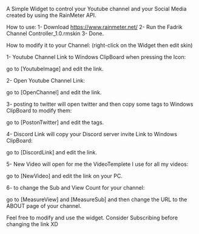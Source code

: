 A Simple Widget to control your Youtube channel and your Social Media created by using the RainMeter API.

How to use: 1- Download https://www.rainmeter.net/ 2- Run the Fadrik Channel Controller_1.0.rmskin 3- Done.

How to modify it to your Channel: (right-click on the Widget then edit skin)

1- Youtube Channel Link to Windows ClipBoard when pressing the Icon:

go to [YoutubeImage] and edit the link.


2- Open Youtube Channel Link:

go to [OpenChannel] and edit the link.


3- posting to twitter will open twitter and then copy some tags to Windows ClipBoard to modify them:

go to [PostonTwitter] and edit the tags.


4- Discord Link will copy your Discord server invite Link to Windows ClipBoard:

go to [DiscordLink] and edit the link.


5- New Video will open for me the VideoTemplete I use for all my videos:

go to [NewVideo] and edit the link on your PC.


6- to change the Sub and View Count for your channel:

go to [MeasureView] and [MeasureSub] and then change the URL to the ABOUT page of your channel.



Feel free to modify and use the widget. Consider Subscribing before changing the link XD
